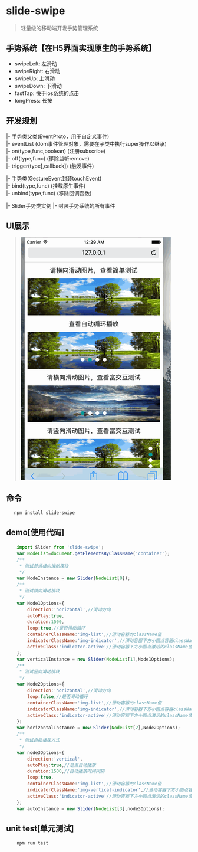 # slide-swipe
> 轻量级的移动端开发手势管理系统

## 手势系统【在H5界面实现原生的手势系统】
- swipeLeft: 左滑动
- swipeRight: 右滑动
- swipeUp: 上滑动
- swipeDown: 下滑动
- fastTap: 快于ios系统的点击
- longPress: 长按

## 开发规划
|- 手势类父类(EventProto，用于自定义事件)  
|- eventList (dom事件管理对象，需要在子类中执行super操作以继承)  
|- on(type,func,boolean) (注册subscribe)  
|- off(type,func) (移除监听remove)  
|- trigger(type[,callback]) (触发事件)

|- 手势类(GestureEvent封装touchEvent)    
|- bind(type,func) (挂载原生事件)  
|- unbind(type,func) (移除回调函数) 
  
|- Slider手势类实例
|- 封装手势系统的所有事件

## UI展示
>![slide-swipe展示](/example/img/slide-swipe.gif)

## 命令
```bash
   npm install slide-swipe
```
## demo[使用代码]
```javascript
    import Slider from 'slide-swipe';
    var NodeList=document.getElementsByClassName('container');
    /**
     * 测试普通横向滑动模块
     */
    var NodeInstance = new Slider(NodeList[0]);
    /**
     * 测试横向滑动模块
     */
    var Node1Options={
        direction:'horizontal',//滑动方向
        autoPlay:true,
        duration:1500,
        loop:true,//是否滑动循环
        containerClassName:'img-list',//滑动容器的className值
        indicatorClassName:'img-indicator',//滑动容器下方小圆点容器className值
        activeClass:'indicator-active'//滑动容器下方小圆点激活的className值
    };
    var verticalInstance = new Slider(NodeList[1],Node1Options);   
    /**
     * 测试竖向滑动模块
     */
    var Node2Options={
        direction:'horizontal',//滑动方向
        loop:false,//是否滑动循环
        containerClassName:'img-list',//滑动容器的className值
        indicatorClassName:'img-indicator',//滑动容器下方小圆点容器className值
        activeClass:'indicator-active'//滑动容器下方小圆点激活的className值
    };
    var horizontalInstance = new Slider(NodeList[2],Node2Options);
    /**
     * 测试自动播放方式
     */
    var node3Options={
        direction:'vertical',
        autoPlay:true,//是否自动播放
        duration:1500,//自动播放时间间隔
        loop:true,
        containerClassName:'img-list',//滑动容器的className值
        indicatorClassName:'img-vertical-indicator',//滑动容器下方小圆点容器className值
        activeClass:'indicator-active'//滑动容器下方小圆点激活的className值
    };
    var autoInstance = new Slider(NodeList[3],node3Options);
```

## unit test[单元测试]
``` bash
    npm run test
```